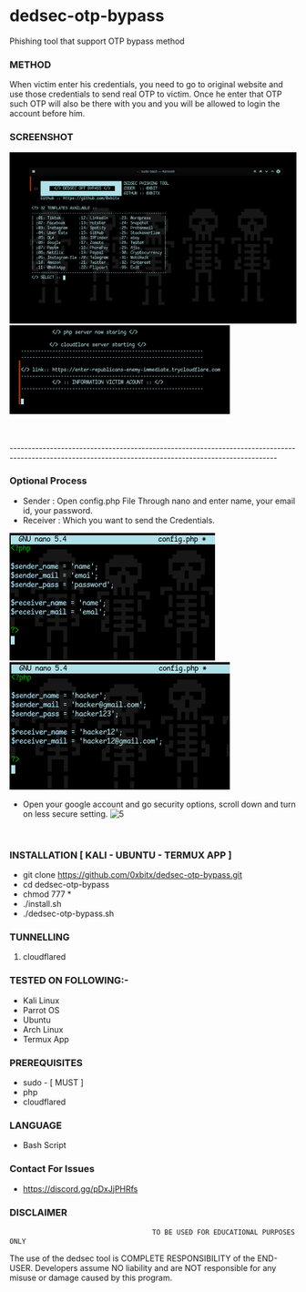 # dedsec-otp-bypass
Phishing tool that support OTP bypass method

### METHOD
When victim enter his credentials, you need to go to original website and use those credentials to send real OTP to victim. Once he enter that OTP such OTP will also be there with you and you will be allowed to login the account before him.

### SCREENSHOT
![1](https://github.com/0xbitx/dedsec-otp-bypass/blob/main/image/banner.png)
![2](https://github.com/0xbitx/dedsec-otp-bypass/blob/main/image/banner1.png)

<br>
<br>
-------------------------------------------------------------------------------------------------------------------------------------------------------
<br>

### Optional Process
* Sender : Open config.php File Through nano and enter name, your email id, your password.
* Receiver : Which you want to send the Credentials.

![3](https://github.com/0xbitx/dedsec-otp-bypass/blob/main/image/email.png)
![4](https://github.com/0xbitx/dedsec-otp-bypass/blob/main/image/email1.png)

* Open your google account and go security options, scroll down and turn on less secure setting.
![5](https://user-images.githubusercontent.com/55870659/95554016-77f68880-09dd-11eb-8530-fbe7a6f649e1.png)

<br>

### INSTALLATION [ KALI - UBUNTU - TERMUX APP  ]
* git clone https://github.com/0xbitx/dedsec-otp-bypass.git
* cd dedsec-otp-bypass
* chmod 777 *
* ./install.sh
* ./dedsec-otp-bypass.sh

### TUNNELLING 
1. cloudflared

### TESTED ON FOLLOWING:-
* Kali Linux 
* Parrot OS 
* Ubuntu
* Arch Linux
* Termux App

### PREREQUISITES
* sudo - [ MUST ]
* php
* cloudflared

### LANGUAGE 
* Bash Script


### Contact For Issues 
* https://discord.gg/pDxJjPHRfs

### DISCLAIMER
                                       TO BE USED FOR EDUCATIONAL PURPOSES ONLY

The use of the dedsec tool is COMPLETE RESPONSIBILITY of the END-USER. Developers assume NO liability and are NOT responsible for any misuse or damage caused by this program. 
